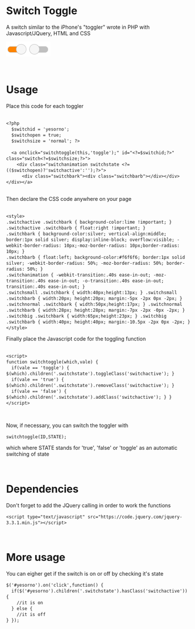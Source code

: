 # Switch Toggle

A switch similar to the iPhone's "toggler" wrote in PHP with Javascript/JQuery, HTML and CSS

<img border="0" src="example.png">

<p><br></p>

# Usage

Place this code for each toggler

```

<?php
  $switchid = 'yesorno';
  $switchopen = true;
  $switchsize = 'normal'; ?>
  
  <a onclick="switchtoggle(this,'toggle');" id="<?=$switchid;?>" class="switch<?=$switchsize;?>">
    <div class="switchanimation switchstate <?=(($switchopen)?'switchactive':'');?>">
      <div class="switchbark"><div class="switchbarb"></div></div></div></a>
  
```

<p>
Then declare the CSS code anywhere on your page
  
```

<style>
.switchactive .switchbark { background-color:lime !important; }
.switchactive .switchbarb { float:right !important; }
.switchbark { background-color:silver; vertical-align:middle; border:1px solid silver; display:inline-block; overflow:visible; -webkit-border-radius: 10px;-moz-border-radius: 10px;border-radius: 10px; }
.switchbarb { float:left; background-color:#f6f6f6; border:1px solid silver; -webkit-border-radius: 50%; -moz-border-radius: 50%; border-radius: 50%; }
.switchanimation { -webkit-transition:.40s ease-in-out; -moz-transition:.40s ease-in-out; -o-transition:.40s ease-in-out; transition:.40s ease-in-out; }
.switchsmall .switchbark { width:40px;height:13px; } .switchsmall .switchbarb { width:20px; height:20px; margin:-5px -2px 0px -2px; }
.switchnormal .switchbark { width:50px;height:17px; } .switchnormal .switchbarb { width:28px; height:28px; margin:-7px -2px -0px -2px; }
.switchbig .switchbark { width:65px;height:23px; } .switchbig .switchbarb { width:40px; height:40px; margin:-10.5px -2px 0px -2px; }
</style>

```

</p>
<p>
Finally place the Javascript code for the toggling function
  
```

<script>
function switchtoggle(which,vale) {
  if(vale == 'toggle') { $(which).children('.switchstate').toggleClass('switchactive'); }
  if(vale == 'true') { $(which).children('.switchstate').removeClass('switchactive'); }
  if(vale == 'false') { $(which).children('.switchstate').addClass('switchactive'); } }
</script>

```

</p>
<p><br></p>
<p>
Now, if necessary, you can switch the toggler with
  
```
switchtoggle(ID,STATE);
```

which where STATE stands for 'true', 'false' or 'toggle' as an automatic switching of state
</p>

<p><br></p>
<p>
        
# Dependencies

Don't forget to add the JQuery calling in order to work the functions
        
```
<script type="text/javascript" src="https://code.jquery.com/jquery-3.3.1.min.js"></script>
```

</p>
<p><br></p>
<p>
        
# More usage

You can eigher get if the switch is on or off by checking it's state 
        
```
$('#yesorno').on('click',function() {
  if($('#yesorno').children('.switchstate').hasClass('switchactive')) {
    //it is on
  } else {
    //it is off
} });
  
```

</p>

